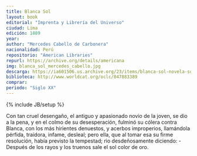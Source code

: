 ```yaml
---
title: Blanca Sol
layout: book
editorial: "Imprenta y Librería del Universo"
ciudad: Lima
edición: 1889
year: 
author: "Mercedes Cabello de Carbonera"
nacionalidad: Perú
repositorio: "American Libraries"
repurl: https://archive.org/details/americana
img: blanca_sol_mercedes_cabello.jpg
descarga: https://ia601506.us.archive.org/23/items/blanca-sol-novela-social/Blanca%20Sol%2C%20novela%20Social.pdf
biblioteca: http://www.worldcat.org/oclc/847883389
comprar: 
periodo: "Siglo XX"
---
```

{% include JB/setup %}

Con tan cruel desengaño, el antiguo y apasionado novio de la joven, se dio a la pena, y en el colmo de su desesperación, fulminó su cólera contra Blanca, con los más hirientes denuestos, y acerbos improperios, llamándola pérfida, traidora, infame, desleal; pero ella, que al tomar esa su firme resolución, había previsto la tempestad; rio desdeñosamente diciendo: -Después de los rayos y los truenos sale el sol color de oro.
